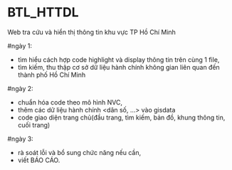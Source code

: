 # BTL_HTTDL
Web tra cứu và hiển thị thông tin khu vực TP Hồ Chí Minh 

#ngày 1: 
- tìm hiểu cách hợp code highlight và display thông tin trên cùng 1 file,
- tìm kiếm, thu thập cơ sở dữ liệu hành chính không gian liên quan đến thành phố Hồ Chí Minh

#ngày 2: 
- chuẩn hóa code theo mô hình NVC,
- thêm các dữ liệu hành chính <dân số, ...> vào gisdata
- code giao diện trang chủ(đầu trang, tìm kiếm, bản đồ, khung thông tin, cuối trang)

#ngày 3:
- rà soát lỗi và bổ sung chức năng nếu cần,
- viết BÁO CÁO.


